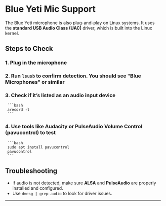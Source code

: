 # Blue Yeti Mic Support

The Blue Yeti microphone is also plug-and-play on Linux systems. It uses the **standard USB Audio Class (UAC)** driver, which is built into the Linux kernel.

## Steps to Check
### 1. Plug in the microphone
### 2. Run `lsusb` to confirm detection. You should see "Blue Microphones" or similar
### 3. Check if it’s listed as an audio input device
     ```bash
     arecord -l
     ```
### 4. Use tools like **Audacity** or **PulseAudio Volume Control (pavucontrol)** to test
     ```bash
     sudo apt install pavucontrol
     pavucontrol
     ```

## Troubleshooting
  - If audio is not detected, make sure **ALSA** and **PulseAudio** are properly installed and configured.
  - Use `dmesg | grep audio` to look for driver issues.

---

